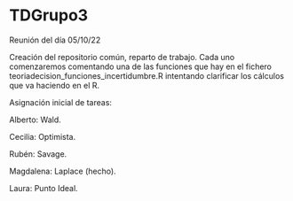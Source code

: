 # TDGrupo3

Reunión del día 05/10/22

Creación del repositorio común, reparto de trabajo. Cada uno comenzaremos comentando una de las funciones que hay en el fichero teoriadecision_funciones_incertidumbre.R intentando clarificar los cálculos que va haciendo en el R.

Asignación inicial de tareas:

Alberto: Wald. 

Cecilia: Optimista. 

Rubén: Savage. 

Magdalena: Laplace (hecho). 

Laura: Punto Ideal. 

